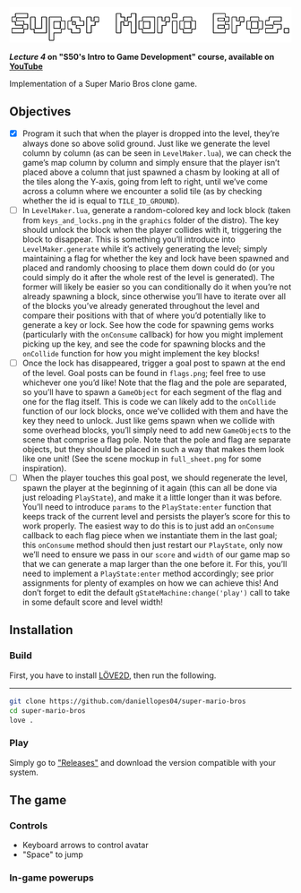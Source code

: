 ![Super Mario Bros](https://github.com/daniellopes04/super-mario-bros/blob/main/graphics/super-mario-bros-text.png)

***Lecture 4* on "S50's Intro to Game Development" course, available on [YouTube](https://www.youtube.com/playlist?list=PLWKjhJtqVAbluXJKKbCIb4xd7fcRkpzoz)**
 
Implementation of a Super Mario Bros clone game.

<!---
![Match-3](https://github.com/daniellopes04/match3/blob/main/graphics/screen1.png)
-->

## Objectives

- [X] Program it such that when the player is dropped into the level, they’re always done so above solid ground. Just like we generate the level column by column (as can be seen in ```LevelMaker.lua```), we can check the game’s map column by column and simply ensure that the player isn’t placed above a column that just spawned a chasm by looking at all of the tiles along the Y-axis, going from left to right, until we’ve come across a column where we encounter a solid tile (as by checking whether the id is equal to ```TILE_ID_GROUND```).
- [ ] In ```LevelMaker.lua```, generate a random-colored key and lock block (taken from ```keys_and_locks.png``` in the ```graphics``` folder of the distro). The key should unlock the block when the player collides with it, triggering the block to disappear. This is something you’ll introduce into ```LevelMaker.generate``` while it’s actively generating the level; simply maintaining a flag for whether the key and lock have been spawned and placed and randomly choosing to place them down could do (or you could simply do it after the whole rest of the level is generated). The former will likely be easier so you can conditionally do it when you’re not already spawning a block, since otherwise you’ll have to iterate over all of the blocks you’ve already generated throughout the level and compare their positions with that of where you’d potentially like to generate a key or lock. See how the code for spawning gems works (particularly with the ```onConsume``` callback) for how you might implement picking up the key, and see the code for spawning blocks and the ```onCollide``` function for how you might implement the key blocks!
- [ ] Once the lock has disappeared, trigger a goal post to spawn at the end of the level. Goal posts can be found in ```flags.png```; feel free to use whichever one you’d like! Note that the flag and the pole are separated, so you’ll have to spawn a ```GameObject``` for each segment of the flag and one for the flag itself. This is code we can likely add to the ```onCollide``` function of our lock blocks, once we’ve collided with them and have the key they need to unlock. Just like gems spawn when we collide with some overhead blocks, you’ll simply need to add new ```GameObject```s to the scene that comprise a flag pole. Note that the pole and flag are separate objects, but they should be placed in such a way that makes them look like one unit! (See the scene mockup in ```full_sheet.png``` for some inspiration).
- [ ] When the player touches this goal post, we should regenerate the level, spawn the player at the beginning of it again (this can all be done via just reloading ```PlayState```), and make it a little longer than it was before. You’ll need to introduce ```params``` to the ```PlayState:enter``` function that keeps track of the current level and persists the player’s score for this to work properly. The easiest way to do this is to just add an ```onConsume``` callback to each flag piece when we instantiate them in the last goal; this ```onConsume``` method should then just restart our ```PlayState```, only now we’ll need to ensure we pass in our ```score``` and ```width``` of our game map so that we can generate a map larger than the one before it. For this, you’ll need to implement a ```PlayState:enter``` method accordingly; see prior assignments for plenty of examples on how we can achieve this! And don’t forget to edit the default ```gStateMachine:change('play')``` call to take in some default score and level width!

## Installation

### Build

First, you have to install [LÖVE2D](https://love2d.org/), then run the following.
****
```bash
git clone https://github.com/daniellopes04/super-mario-bros
cd super-mario-bros
love .
```

### Play

Simply go to ["Releases"](https://github.com/daniellopes04/super-mario-bros/releases) and download the version compatible with your system.

## The game

### Controls

* Keyboard arrows to control avatar
* "Space" to jump

### In-game powerups
